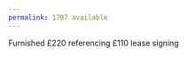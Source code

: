 ```yaml
---
permalink: 1707 available
---
```

<span style="color:#000ff;">Furnished</span> 
<span style="color:#000ff;">£220 referencing</span> 
<span style="color:#000ff;">£110 lease signing</span>